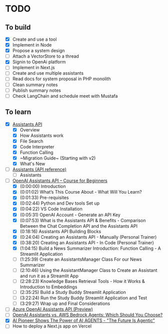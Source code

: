 # TODO

## To build

- [x] Create and use a tool
- [x] Implement in Node
- [x] Propose a system design
- [ ] Attach a VectorStore to a thread
- [x] Signin to OpenAi platform
- [ ] Implement in Next.js
- [ ] Create and use multiple assistants
- [ ] Read docs for system proposal in PHP monolith
- [ ] Clean summary notes
- [ ] Publish summary notes
- [ ] Check LangChain and schedule meet with Mustafa

## To learn

- [x] [Assistants API](https://platform.openai.com/docs/assistants/overview)
  - [x] Overview
  - [x] How Assistants work
  - [x] File Search
  - [x] Code Interpreter
  - [x] Function Calling
  - [x] ~Migration Guide~ (Starting with v2)
  - [x] What's New
- [ ] [Assistants (API reference)](https://platform.openai.com/docs/api-reference/assistants)
  - [ ] Assistants
- [ ] [OpenAI Assistants API – Course for Beginners](https://www.youtube.com/watch?v=qHPonmSX4Ms)
  - [x] (0:00:00) Introduction
  - [x] (0:01:02) What’s This Course About - What Will You Learn?
  - [x] (0:01:33) Pre-requisites
  - [x] (0:02:44) Python and Dev tools Set up
  - [x] (0:04:22) VS Code Installation
  - [x] (0:05:31) OpenAI Account - Generate an API Key
  - [x] (0:07:53) What is the Assistants API & Benefits - Comparison Between the Chat Completion API and the Assistants API
  - [x] (0:18:16) Assistants API Building Blocks
  - [x] (0:24:04) Creating an Assistants API - Manually (Personal Trainer)
  - [x] (0:38:20) Creating an Assistants API - In Code (Personal Trainer)
  - [x] (1:04:15) Build a News Summarizer Introduction: Function Calling - A Streamlit Application
  - [ ] (1:25:39) Create an AssistantsManager Class For our News Summarizer
  - [ ] (2:10:46) Using the AssistantManager Class to Create an Assistant and run it as a Streamlit App
  - [ ] (2:28:23) Knowledge Bases Retrieval Tools - How it Works & Introduction to Embeddings
  - [ ] (2:35:25) Build a Study Buddy Streamlit Application
  - [ ] (3:22:24) Run the Study Buddy Streamlit Application and Test
  - [ ] (3:29:27) Wrap up and Final Considerations
- [ ] [Azure OpenAI Assistants API (Preview)](https://learn.microsoft.com/en-us/azure/ai-services/openai/concepts/assistants)
- [ ] [OpenAI Assistants vs. AWS Bedrock Agents: Which Should You Choose?](https://medium.com/@woyera/openai-assistants-vs-aws-bedrock-agents-which-should-you-choose-18d8daa2de39)
- [x] [AI Pioneer Shows The Power of AI AGENTS - "The Future Is Agentic"](https://www.youtube.com/watch?v=ZYf9V2fSFwU&t=329)
- [ ] How to deploy a Next.js app on Vercel
